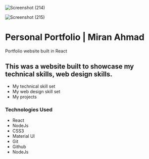 ![Screenshot (214)](https://github.com/Miran-Ahmad/portfolio-website/assets/109904044/21f58620-7ef3-43fb-b4d4-ba127f3724aa)

![Screenshot (215)](https://github.com/Miran-Ahmad/portfolio-website/assets/109904044/d8d101cf-319a-4ea5-8dda-b34c2808cd55)

# Personal Portfolio | Miran Ahmad

Portfolio website built in React


## This was a website built to showcase my technical skills, web design skills.

* My technical skill set
* My web design skill set
* My projects

### Technologies Used


* React
* NodeJs
* CSS3
* Material UI
* Git
* Github
* NodeJs
